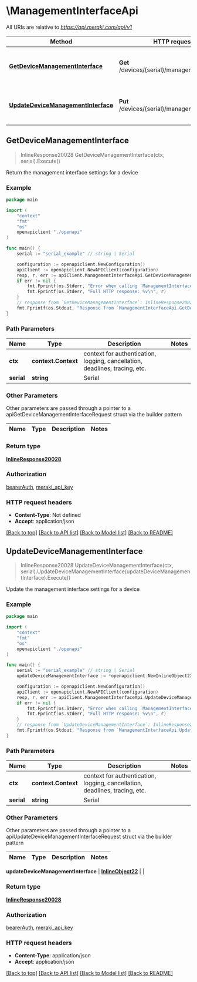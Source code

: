 # \ManagementInterfaceApi

All URIs are relative to *https://api.meraki.com/api/v1*

Method | HTTP request | Description
------------- | ------------- | -------------
[**GetDeviceManagementInterface**](ManagementInterfaceApi.md#GetDeviceManagementInterface) | **Get** /devices/{serial}/managementInterface | Return the management interface settings for a device
[**UpdateDeviceManagementInterface**](ManagementInterfaceApi.md#UpdateDeviceManagementInterface) | **Put** /devices/{serial}/managementInterface | Update the management interface settings for a device



## GetDeviceManagementInterface

> InlineResponse20028 GetDeviceManagementInterface(ctx, serial).Execute()

Return the management interface settings for a device



### Example

```go
package main

import (
    "context"
    "fmt"
    "os"
    openapiclient "./openapi"
)

func main() {
    serial := "serial_example" // string | Serial

    configuration := openapiclient.NewConfiguration()
    apiClient := openapiclient.NewAPIClient(configuration)
    resp, r, err := apiClient.ManagementInterfaceApi.GetDeviceManagementInterface(context.Background(), serial).Execute()
    if err != nil {
        fmt.Fprintf(os.Stderr, "Error when calling `ManagementInterfaceApi.GetDeviceManagementInterface``: %v\n", err)
        fmt.Fprintf(os.Stderr, "Full HTTP response: %v\n", r)
    }
    // response from `GetDeviceManagementInterface`: InlineResponse20028
    fmt.Fprintf(os.Stdout, "Response from `ManagementInterfaceApi.GetDeviceManagementInterface`: %v\n", resp)
}
```

### Path Parameters


Name | Type | Description  | Notes
------------- | ------------- | ------------- | -------------
**ctx** | **context.Context** | context for authentication, logging, cancellation, deadlines, tracing, etc.
**serial** | **string** | Serial | 

### Other Parameters

Other parameters are passed through a pointer to a apiGetDeviceManagementInterfaceRequest struct via the builder pattern


Name | Type | Description  | Notes
------------- | ------------- | ------------- | -------------


### Return type

[**InlineResponse20028**](InlineResponse20028.md)

### Authorization

[bearerAuth](../README.md#bearerAuth), [meraki_api_key](../README.md#meraki_api_key)

### HTTP request headers

- **Content-Type**: Not defined
- **Accept**: application/json

[[Back to top]](#) [[Back to API list]](../README.md#documentation-for-api-endpoints)
[[Back to Model list]](../README.md#documentation-for-models)
[[Back to README]](../README.md)


## UpdateDeviceManagementInterface

> InlineResponse20028 UpdateDeviceManagementInterface(ctx, serial).UpdateDeviceManagementInterface(updateDeviceManagementInterface).Execute()

Update the management interface settings for a device



### Example

```go
package main

import (
    "context"
    "fmt"
    "os"
    openapiclient "./openapi"
)

func main() {
    serial := "serial_example" // string | Serial
    updateDeviceManagementInterface := *openapiclient.NewInlineObject22() // InlineObject22 |  (optional)

    configuration := openapiclient.NewConfiguration()
    apiClient := openapiclient.NewAPIClient(configuration)
    resp, r, err := apiClient.ManagementInterfaceApi.UpdateDeviceManagementInterface(context.Background(), serial).UpdateDeviceManagementInterface(updateDeviceManagementInterface).Execute()
    if err != nil {
        fmt.Fprintf(os.Stderr, "Error when calling `ManagementInterfaceApi.UpdateDeviceManagementInterface``: %v\n", err)
        fmt.Fprintf(os.Stderr, "Full HTTP response: %v\n", r)
    }
    // response from `UpdateDeviceManagementInterface`: InlineResponse20028
    fmt.Fprintf(os.Stdout, "Response from `ManagementInterfaceApi.UpdateDeviceManagementInterface`: %v\n", resp)
}
```

### Path Parameters


Name | Type | Description  | Notes
------------- | ------------- | ------------- | -------------
**ctx** | **context.Context** | context for authentication, logging, cancellation, deadlines, tracing, etc.
**serial** | **string** | Serial | 

### Other Parameters

Other parameters are passed through a pointer to a apiUpdateDeviceManagementInterfaceRequest struct via the builder pattern


Name | Type | Description  | Notes
------------- | ------------- | ------------- | -------------

 **updateDeviceManagementInterface** | [**InlineObject22**](InlineObject22.md) |  | 

### Return type

[**InlineResponse20028**](InlineResponse20028.md)

### Authorization

[bearerAuth](../README.md#bearerAuth), [meraki_api_key](../README.md#meraki_api_key)

### HTTP request headers

- **Content-Type**: application/json
- **Accept**: application/json

[[Back to top]](#) [[Back to API list]](../README.md#documentation-for-api-endpoints)
[[Back to Model list]](../README.md#documentation-for-models)
[[Back to README]](../README.md)

